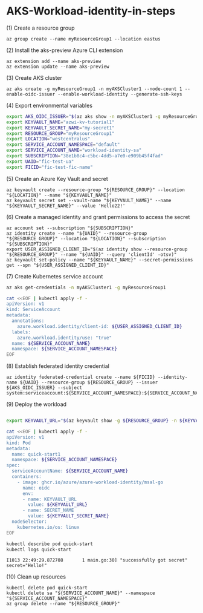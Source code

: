 # AKS-Workload-identity-in-steps

(1) Create a resource group
```azurecli
az group create --name myResourceGroup1 --location eastus
```

(2) Install the aks-preview Azure CLI extension
```azurecli
az extension add --name aks-preview
az extension update --name aks-preview
```

(3) Create AKS cluster
```azurecli
az aks create -g myResourceGroup1 -n myAKSCluster1 --node-count 1 --enable-oidc-issuer --enable-workload-identity --generate-ssh-keys
```
(4) Export environmental variables
```bash
export AKS_OIDC_ISSUER="$(az aks show -n myAKSCluster1 -g myResourceGroup1 --query "oidcIssuerProfile.issuerUrl" -otsv)"
export KEYVAULT_NAME="azwi-kv-tutorial1"
export KEYVAULT_SECRET_NAME="my-secret1"
export RESOURCE_GROUP="myResourceGroup1"
export LOCATION="westcentralus"
export SERVICE_ACCOUNT_NAMESPACE="default"
export SERVICE_ACCOUNT_NAME="workload-identity-sa"
export SUBSCRIPTION="38e1b8c4-c5bc-4dd5-a7e0-e909b45f4fad"
export UAID="fic-test-ua"
export FICID="fic-test-fic-name"
```
(5) Create an Azure Key Vault and secret

```azurecli
az keyvault create --resource-group "${RESOURCE_GROUP}" --location "${LOCATION}" --name "${KEYVAULT_NAME}"
az keyvault secret set --vault-name "${KEYVAULT_NAME}" --name "${KEYVAULT_SECRET_NAME}" --value 'Hello22!'
```
(6) Create a managed identity and grant permissions to access the secret

```azurecli
az account set --subscription "${SUBSCRIPTION}"
az identity create --name "${UAID}" --resource-group "${RESOURCE_GROUP}" --location "${LOCATION}" --subscription "${SUBSCRIPTION}"
export USER_ASSIGNED_CLIENT_ID="$(az identity show --resource-group "${RESOURCE_GROUP}" --name "${UAID}" --query 'clientId' -otsv)"
az keyvault set-policy --name "${KEYVAULT_NAME}" --secret-permissions get --spn "${USER_ASSIGNED_CLIENT_ID}"
```

(7) Create Kubernetes service account

```bash
az aks get-credentials -n myAKSCluster1 -g myResourceGroup1

cat <<EOF | kubectl apply -f -
apiVersion: v1
kind: ServiceAccount
metadata:
  annotations:
    azure.workload.identity/client-id: ${USER_ASSIGNED_CLIENT_ID}
  labels:
    azure.workload.identity/use: "true"
  name: ${SERVICE_ACCOUNT_NAME}
  namespace: ${SERVICE_ACCOUNT_NAMESPACE}
EOF
```
(8) Establish federated identity credential

```azurecli
az identity federated-credential create --name ${FICID} --identity-name ${UAID} --resource-group ${RESOURCE_GROUP} --issuer ${AKS_OIDC_ISSUER} --subject system:serviceaccount:${SERVICE_ACCOUNT_NAMESPACE}:${SERVICE_ACCOUNT_NAME}

```
(9) Deploy the workload

```bash

export KEYVAULT_URL="$(az keyvault show -g ${RESOURCE_GROUP} -n ${KEYVAULT_NAME} --query properties.vaultUri -o tsv)"

cat <<EOF | kubectl apply -f -
apiVersion: v1
kind: Pod
metadata:
  name: quick-start1
  namespace: ${SERVICE_ACCOUNT_NAMESPACE}
spec:
  serviceAccountName: ${SERVICE_ACCOUNT_NAME}
  containers:
    - image: ghcr.io/azure/azure-workload-identity/msal-go
      name: oidc
      env:
      - name: KEYVAULT_URL
        value: ${KEYVAULT_URL}
      - name: SECRET_NAME
        value: ${KEYVAULT_SECRET_NAME}
  nodeSelector:
    kubernetes.io/os: linux
EOF

kubectl describe pod quick-start
kubectl logs quick-start
```

```output
I1013 22:49:29.872708       1 main.go:30] "successfully got secret" secret="Hello!"
```
(10) Clean up resources

```azurecli
kubectl delete pod quick-start
kubectl delete sa "${SERVICE_ACCOUNT_NAME}" --namespace "${SERVICE_ACCOUNT_NAMESPACE}"
az group delete --name "${RESOURCE_GROUP}"
```
